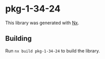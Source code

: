 # pkg-1-34-24

This library was generated with [Nx](https://nx.dev).

## Building

Run `nx build pkg-1-34-24` to build the library.
